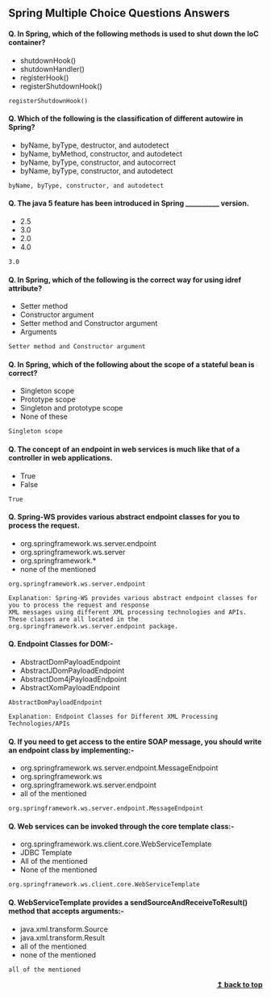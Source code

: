 ## Spring Multiple Choice Questions Answers


#### Q. In Spring, which of the following methods is used to shut down the IoC container?
* shutdownHook()
* shutdownHandler()
* registerHook()
* registerShutdownHook()
```
registerShutdownHook()
```
#### Q. Which of the following is the classification of different autowire in Spring?
* byName, byType, destructor, and autodetect
* byName, byMethod, constructor, and autodetect
* byName, byType, constructor, and autocorrect
* byName, byType, constructor, and autodetect 
```
byName, byType, constructor, and autodetect 
```
#### Q. The java 5 feature has been introduced in Spring __________ version.
* 2.5
* 3.0
* 2.0
* 4.0
```
3.0
```
#### Q. In Spring, which of the following is the correct way for using idref attribute?
* Setter method
* Constructor argument
* Setter method and Constructor argument
* Arguments
```
Setter method and Constructor argument
```
#### Q. In Spring, which of the following about the scope of a stateful bean is correct?
* Singleton scope
* Prototype scope
* Singleton and prototype scope
* None of these
```
Singleton scope
```
#### Q. The concept of an endpoint in web services is much like that of a controller in web applications.
* True
* False
```
True
```
#### Q. Spring-WS provides various abstract endpoint classes for you to process the request.
* org.springframework.ws.server.endpoint
* org.springframework.ws.server
* org.springframework.*
* none of the mentioned
```
org.springframework.ws.server.endpoint

Explanation: Spring-WS provides various abstract endpoint classes for you to process the request and response 
XML messages using different XML processing technologies and APIs. These classes are all located in the
org.springframework.ws.server.endpoint package.
```
#### Q. Endpoint Classes for DOM:-
* AbstractDomPayloadEndpoint
* AbstractJDomPayloadEndpoint
* AbstractDom4jPayloadEndpoint
* AbstractXomPayloadEndpoint
```
AbstractDomPayloadEndpoint

Explanation: Endpoint Classes for Different XML Processing Technologies/APIs
```
#### Q. If you need to get access to the entire SOAP message, you should write an endpoint class by implementing:-
* org.springframework.ws.server.endpoint.MessageEndpoint
* org.springframework.ws
* org.springframework.ws.server.endpoint
* all of the mentioned
```
org.springframework.ws.server.endpoint.MessageEndpoint
```
#### Q. Web services can be invoked through the core template class:-
* org.springframework.ws.client.core.WebServiceTemplate
* JDBC Template
* All of the mentioned
* None of the mentioned
```
org.springframework.ws.client.core.WebServiceTemplate
```
#### Q. WebServiceTemplate provides a sendSourceAndReceiveToResult() method that accepts arguments:-
* java.xml.transform.Source
* java.xml.transform.Result
* all of the mentioned
* none of the mentioned
```
all of the mentioned
```
<div align="right">
    <b><a href="#">↥ back to top</a></b>
</div>
